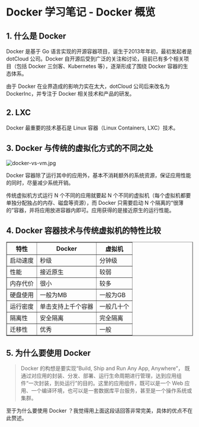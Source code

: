 # Docker 学习笔记 - Docker 概览 


## 1. 什么是 Docker
Docker 是基于 Go 语言实现的开源容器项目，诞生于2013年年初，最初发起者是 dotCloud 公司。Docker 自开源后受到广泛的关注和讨论，目前已有多个相关项目（包括 Docker 三剑客、Kubernetes 等），逐渐形成了围绕 Docker 容器的生态体系。

由于 Docker 在业界造成的影响力实在太大，dotCloud 公司后来改名为 DockerInc，并专注于 Docker 相关技术和产品的研发。


## 2. LXC
Docker 最重要的技术基石是 Linux 容器（Linux Containers, LXC）技术。


## 3. Docker 与传统的虚拟化方式的不同之处
![docker-vs-vm.jpg](http://www.mayanlong.com/usr/uploads/2017/10/2909081233.jpg)

Docker 容器除了运行其中的应用外，基本不消耗额外的系统资源，保证应用性能的同时，尽量减少系统开销。

传统虚拟机方式运行 N 个不同的应用就要起 N 个不同的虚拟机（每个虚拟机都要单独分配独占的内存、磁盘等资源），而 Docker 只需要启动 N 个隔离的“很薄的”容器，并将应用放进容器内即可。应用获得的是接近原生的运行性能。


## 4. Docker 容器技术与传统虚拟机的特性比较
<table width="100%" border="1">
	<tr><th>特性</th><th>Docker</th><th>虚拟机</th></tr>
	<tr><td>启动速度</td><td>秒级</td><td>分钟级</td></tr>
	<tr><td>性能</td><td>接近原生</td><td>较弱</td></tr>
	<tr><td>内存代价</td><td>很小</td><td>较多</td></tr>
	<tr><td>硬盘使用</td><td>一般为MB</td><td>一般为GB</td></tr>
	<tr><td>运行密度</td><td>单击支持上千个容器</td><td>一般几十个</td></tr>
	<tr><td>隔离性</td><td>安全隔离</td><td>完全隔离</td></tr>
	<tr><td>迁移性</td><td>优秀</td><td>一般</td></tr>
</table>


## 5. 为什么要使用 Docker
> Docker 的构想是要实现“Build, Ship and Run Any App, Anywhere”， 既通过对应用的封装、分发、部署、运行生命周期进行管理，达到应用组件“一次封装，到处运行”的目的。这里的应用组件，既可以是一个 Web 应用、一个编译环境，也可以是一套数据库平台服务，甚至是一个操作系统或集群。

至于为什么要使用 Docker ？我觉得用上面这段话回答非常完美，具体的优点不在此赘述。

